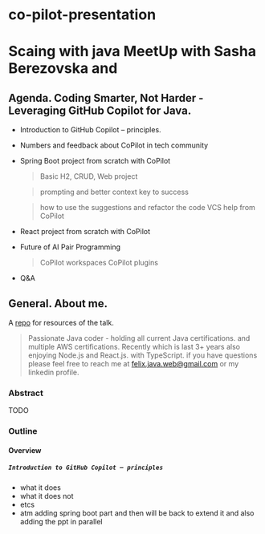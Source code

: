 # co-pilot-presentation
# Scaing with java MeetUp with Sasha Berezovska and 
## Agenda. Coding Smarter, Not Harder - Leveraging GitHub Copilot for Java.

- Introduction to GitHub Copilot – principles.
- Numbers and feedback about CoPilot in tech community
- Spring Boot project from scratch with CoPilot
   > Basic H2, CRUD, Web project

   > prompting and better context key to success

   > how to use the suggestions and refactor the code VCS help from CoPilot
  
- React project from scratch with CoPilot
- Future of AI Pair Programming
   > CoPilot workspaces
   > CoPilot plugins
- Q&A


## General. About me.
A [repo](https://github.com/felix-js-web/co-pilot-presentation) for resources of the talk.
>
> Passionate Java coder - holding all current Java certifications. and multiple AWS certifications.
> Recently which is last 3+ years also enjoying Node.js and React.js. with TypeScript.
> if you have questions please feel free to reach me at felix.java.web@gmail.com or my linkedin profile.

### Abstract
TODO

### Outline

#### Overview
##### `Introduction to GitHub Copilot – principles`
- what it does 
- what it does not 
- etcs
- atm adding spring boot part and then will be back to extend it and also adding the ppt in parallel


